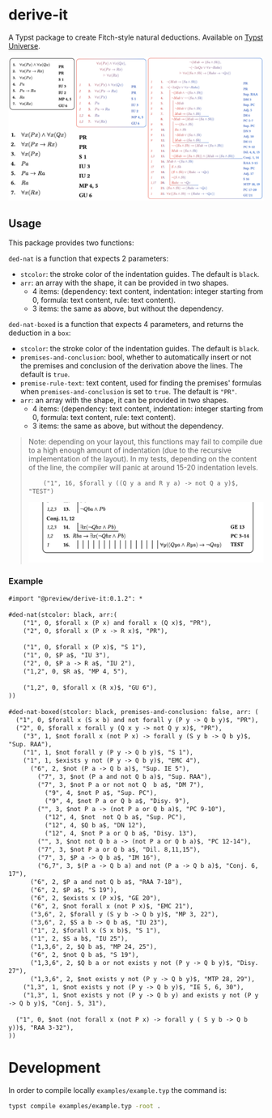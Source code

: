 # derive-it

A Typst package to create Fitch-style natural deductions. Available on [Typst Universe](https://typst.app/universe/package/derive-it).

![Image of output](examples/example.png)

## Usage

This package provides two functions:

`ded-nat` is a function that expects 2 parameters:
- `stcolor`: the stroke color of the indentation guides. The default is `black`.
- `arr`: an array with the shape, it can be provided in two shapes.
    - 4 items: (dependency: text content, indentation: integer starting from 0, formula: text content, rule: text content).
    - 3 items: the same as above, but without the dependency.

`ded-nat-boxed` is a function that expects 4 parameters, and returns the deduction in a `box`:
- `stcolor`: the stroke color of the indentation guides. The default is `black`.
- `premises-and-conclusion`: bool, whether to automatically insert or not the premises and conclusion of the derivation above the lines. The default is `true`.
- `premise-rule-text`: text content, used for finding the premises' formulas when `premises-and-conclusion` is set to `true`. The default is `"PR"`.
- `arr`: an array with the shape, it can be provided in two shapes.
    - 4 items: (dependency: text content, indentation: integer starting from 0, formula: text content, rule: text content).
    - 3 items: the same as above, but without the dependency.


> Note: depending on your layout, this functions may fail to compile due to a high enough amount of indentation (due to the recursive implementation of the layout).
> In my tests, depending on the content of the line, the compiler will panic at around 15-20 indentation levels.
> ```typst
>     ("1", 16, $forall y ((Q y a and R y a) -> not Q a y)$, "TEST")
> ```
> ![Image of rendered test](examples/indentation-test.png)


### Example

```typ
#import "@preview/derive-it:0.1.2": *

#ded-nat(stcolor: black, arr:(
    ("1", 0, $forall x (P x) and forall x (Q x)$, "PR"),
    ("2", 0, $forall x (P x -> R x)$, "PR"),
  
    ("1", 0, $forall x (P x)$, "S 1"),
    ("1", 0, $P a$, "IU 3"),
    ("2", 0, $P a -> R a$, "IU 2"),
    ("1,2", 0, $R a$, "MP 4, 5"),
  
    ("1,2", 0, $forall x (R x)$, "GU 6"),
))

#ded-nat-boxed(stcolor: black, premises-and-conclusion: false, arr: (
  ("1", 0, $forall x (S x b) and not forall y (P y -> Q b y)$, "PR"),
  ("2", 0, $forall x forall y (Q x y -> not Q y x)$, "PR"),
    ("3", 1, $not forall x (not P x) -> forall y (S y b -> Q b y)$, "Sup. RAA"),
    ("1", 1, $not forall y (P y -> Q b y)$, "S 1"),
    ("1", 1, $exists y not (P y -> Q b y)$, "EMC 4"),
      ("6", 2, $not (P a -> Q b a)$, "Sup. IE 5"),
        ("7", 3, $not (P a and not Q b a)$, "Sup. RAA"),
        ("7", 3, $not P a or not not Q  b a$, "DM 7"),
          ("9", 4, $not P a$, "Sup. PC"),
          ("9", 4, $not P a or Q b a$, "Disy. 9"),
        ("", 3, $not P a -> (not P a or Q b a)$, "PC 9-10"),
          ("12", 4, $not  not Q b a$, "Sup. PC"),
          ("12", 4, $Q b a$, "DN 12"),
          ("12", 4, $not P a or Q b a$, "Disy. 13"),
        ("", 3, $not not Q b a -> (not P a or Q b a)$, "PC 12-14"),
        ("7", 3, $not P a or Q b a$, "Dil. 8,11,15"),
        ("7", 3, $P a -> Q b a$, "IM 16"),
        ("6,7", 3, $(P a -> Q b a) and not (P a -> Q b a)$, "Conj. 6, 17"),
      ("6", 2, $P a and not Q b a$, "RAA 7-18"),
      ("6", 2, $P a$, "S 19"),
      ("6", 2, $exists x (P x)$, "GE 20"),
      ("6", 2, $not forall x (not P x)$, "EMC 21"),
      ("3,6", 2, $forall y (S y b -> Q b y)$, "MP 3, 22"),
      ("3,6", 2, $S a b -> Q b a$, "IU 23"),
      ("1", 2, $forall x (S x b)$, "S 1"),
      ("1", 2, $S a b$, "IU 25"),
      ("1,3,6", 2, $Q b a$, "MP 24, 25"),
      ("6", 2, $not Q b a$, "S 19"),
      ("1,3,6", 2, $Q b a or not exists y not (P y -> Q b y)$, "Disy. 27"),
      ("1,3,6", 2, $not exists y not (P y -> Q b y)$, "MTP 28, 29"),
    ("1,3", 1, $not exists y not (P y -> Q b y)$, "IE 5, 6, 30"),
    ("1,3", 1, $not exists y not (P y -> Q b y) and exists y not (P y -> Q b y)$, "Conj. 5, 31"),

  ("1", 0, $not (not forall x (not P x) -> forall y ( S y b -> Q b y))$, "RAA 3-32"),
))
```

# Development

In order to compile locally `examples/example.typ` the command is:

```sh
typst compile examples/example.typ -root .
```
